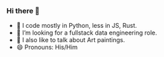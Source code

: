 ### Hi there 👋
- 🔭 I code mostly in Python, less in JS, Rust.
- 👯 I’m looking for a fullstack data engineering role.
- 💬 I also like to talk about Art paintings.
- 😄 Pronouns: His/Him

<!--
**ggurjar333/ggurjar333** is a ✨ _special_ ✨ repository because its `README.md` (this file) appears on your GitHub profile.

Here are some ideas to get you started:

-->
